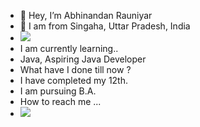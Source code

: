 - 👋 Hey, I’m Abhinandan Rauniyar
- 🌱 I am from Singaha, Uttar Pradesh, India
- <img src="https://iconshots.com/wp-content/uploads/2019/03/Java-Developer-1920x960.jpg">
- I am currently learning..
- Java, Aspiring Java Developer
- What have I done till now ?
- I have completed my 12th.
- I am pursuing B.A.
- How to reach me ...
-  <a href="https://www.linkedin.com/in/abhinandan-rauniyar-4921a8223?lipi=urn%3Ali%3Apage%3Ad_flagship3_profile_view_base_contact_details%3BfAfYHlAkTCO7YefJ8DsO6A%3D%3D"><img src="https://www.linkedin.com/feed/?doFeedRefresh=true&nis=true&lipi=urn%3Ali%3Apage%3Ad_flagship3_feed%3BM%2BdJnmz6QfW%2FV%2BltNlYWQA%3D%3D"></a>
<!---

rakeshrauniyar12/rakeshrauniyar12 is a ✨ special ✨ repository because its `README.md` (this file) appears on your GitHub profile.
You can click the Preview link to take a look at your changes.
--->
